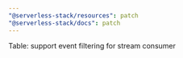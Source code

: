 ```yaml
---
"@serverless-stack/resources": patch
"@serverless-stack/docs": patch
---
```


Table: support event filtering for stream consumer
